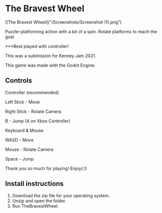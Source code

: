# The Bravest Wheel

![The Bravest Wheel]("/Screenshots/Screenshot (1).png")

Puzzle-platforming action with a bit of a spin. Rotate platforms to reach the goal.

***Best played with controller!

This was a submission for Kenney Jam 2021.

This game was made with the Godot Engine.

## Controls

Controller (recommended)

Left Stick - Move

Right Stick - Rotate Camera

B - Jump (A on Xbox Controller)

Keyboard & Mouse

WASD - Move

Mouse - Rotate Camera

Space - Jump



Thank you so much for playing! Enjoy(:3

## Install instructions
1. Download the zip file for your operating system.
2. Unzip  and open the folder.
3. Run TheBravestWheel.



